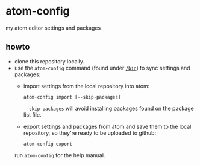 # atom-config

my atom editor settings and packages


## howto

- clone this repository locally.
- use the `atom-config` command (found under [`/bin`][bin]) to sync settings and packages:
   - import settings from the local repository into atom:

         atom-config import [--skip-packages]

     `--skip-packages` will avoid installing packages found on the package list file.

   - export settings and packages from atom and save them to the local repository, so they're ready to be uploaded to github:

         atom-config export

   run `atom-config` for the help manual.



[bin]: /bin
